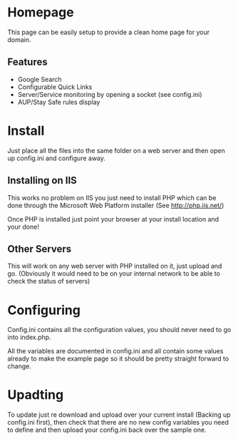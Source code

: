 # Homepage

This page can be easily setup to provide a clean home page for your domain.

## Features

* Google Search
* Configurable Quick Links
* Server/Service monitoring by opening a socket (see config.ini)
* AUP/Stay Safe rules display

# Install

Just place all the files into the same folder on a web server and then open up config.ini and configure away.

## Installing on IIS

This works no problem on IIS you just need to install PHP which can be done through the Microsoft Web Platform installer (See http://php.iis.net/)

Once PHP is installed just point your browser at your install location and your done!

## Other Servers

This will work on any web server with PHP installed on it, just upload and go. (Obviously it would need to be on your internal network to be able to check the status of servers)

# Configuring

Config.ini contains all the configuration values, you should never need to go into index.php.

All the variables are documented in config.ini and all contain some values already to make the example page so it should be pretty straight forward to change.

# Upadting

To update just re download and upload over your current install (Backing up config.ini first), then check that there are no new config variables you need to define and then upload your config.ini back over the sample one.
